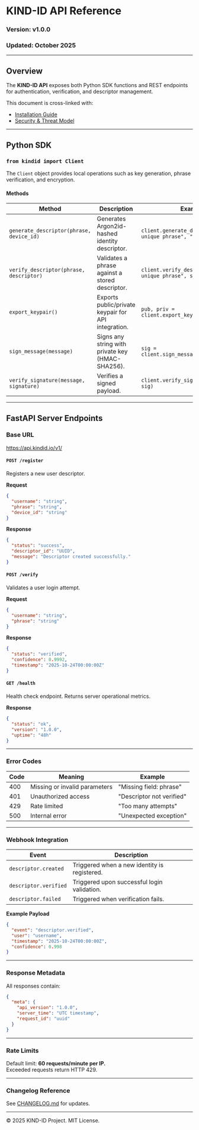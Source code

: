 # KIND-ID API Reference

### Version: v1.0.0  
### Updated: October 2025  

---

## Overview
The **KIND-ID API** exposes both Python SDK functions and REST endpoints for authentication, verification, and descriptor management.

This document is cross-linked with:  
- [Installation Guide](INSTALLATION_GUIDE.md)  
- [Security & Threat Model](SECURITY_AND_THREAT_MODEL.md)  

---

## Python SDK

### `from kindid import Client`

The `Client` object provides local operations such as key generation, phrase verification, and encryption.

#### Methods

| Method | Description | Example |
|---------|--------------|----------|
| `generate_descriptor(phrase, device_id)` | Generates Argon2id-hashed identity descriptor. | `client.generate_descriptor("my unique phrase", "device123")` |
| `verify_descriptor(phrase, descriptor)` | Validates a phrase against a stored descriptor. | `client.verify_descriptor("my unique phrase", stored_descriptor)` |
| `export_keypair()` | Exports public/private keypair for API integration. | `pub, priv = client.export_keypair()` |
| `sign_message(message)` | Signs any string with private key (HMAC-SHA256). | `sig = client.sign_message("payload")` |
| `verify_signature(message, signature)` | Verifies a signed payload. | `client.verify_signature("payload", sig)` |

---

## FastAPI Server Endpoints

### Base URL
https://api.kindid.io/v1/

#### `POST /register`
Registers a new user descriptor.

**Request**
```json
{
  "username": "string",
  "phrase": "string",
  "device_id": "string"
}
```

**Response**
```json
{
  "status": "success",
  "descriptor_id": "UUID",
  "message": "Descriptor created successfully."
}
```

#### `POST /verify`
Validates a user login attempt.

**Request**
```json
{
  "username": "string",
  "phrase": "string"
}
```

**Response**
```json
{
  "status": "verified",
  "confidence": 0.9992,
  "timestamp": "2025-10-24T00:00:00Z"
}
```

#### `GET /health`
Health check endpoint. Returns server operational metrics.

**Response**
```json
{
  "status": "ok",
  "version": "1.0.0",
  "uptime": "48h"
}
```

---

### Error Codes

| Code | Meaning | Example |
|------|----------|----------|
| 400 | Missing or invalid parameters | "Missing field: phrase" |
| 401 | Unauthorized access | "Descriptor not verified" |
| 429 | Rate limited | "Too many attempts" |
| 500 | Internal error | "Unexpected exception" |

---

### Webhook Integration

| Event | Description |
|--------|-------------|
| `descriptor.created` | Triggered when a new identity is registered. |
| `descriptor.verified` | Triggered upon successful login validation. |
| `descriptor.failed` | Triggered when verification fails. |

**Example Payload**
```json
{
  "event": "descriptor.verified",
  "user": "username",
  "timestamp": "2025-10-24T00:00:00Z",
  "confidence": 0.998
}
```

---

### Response Metadata
All responses contain:
```json
{
  "meta": {
    "api_version": "1.0.0",
    "server_time": "UTC timestamp",
    "request_id": "uuid"
  }
}
```

---

### Rate Limits
Default limit: **60 requests/minute per IP.**  
Exceeded requests return HTTP 429.

---

### Changelog Reference
See [CHANGELOG.md](CHANGELOG.md) for updates.

---

© 2025 KIND-ID Project. MIT License.

